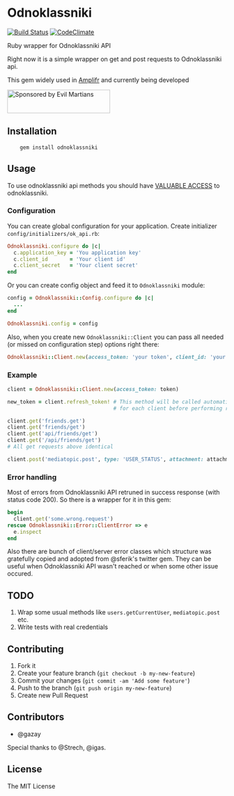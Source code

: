 # Odnoklassniki
[![Build Status](https://travis-ci.org/gazay/odnoklassniki.svg)](http://travis-ci.org/gazay/odnoklassniki) [![CodeClimate](https://d3s6mut3hikguw.cloudfront.net/github/gazay/odnoklassniki/badges/gpa.svg)](https://codeclimate.com/github/gazay/odnoklassniki)

Ruby wrapper for Odnoklassniki API

Right now it is a simple wrapper on get and post requests to Odnoklassniki api.

This gem widely used in [Amplifr](https://amplifr.com) and currently being developed

<a href="https://evilmartians.com/?utm_source=odnoklassniki-gem">
<img src="https://evilmartians.com/badges/sponsored-by-evil-martians.svg" alt="Sponsored by Evil Martians" width="236" height="54">
</a>

## Installation

```
    gem install odnoklassniki
```

## Usage

To use odnoklassniki api methods you should have [VALUABLE ACCESS](http://dev.odnoklassniki.ru/wiki/pages/viewpage.action?pageId=12878032) to odnoklassniki.

### Configuration

You can create global configuration for your application. Create initializer `config/initializers/ok_api.rb`:

```ruby
Odnoklassniki.configure do |c|
  c.application_key = 'You application key'
  c.client_id       = 'Your client id'
  c.client_secret   = 'Your client secret'
end
```

Or you can create config object and feed it to `Odnoklassniki` module:

```ruby
config = Odnoklassniki::Config.configure do |c|
  ...
end

Odnoklassniki.config = config
```

Also, when you create new `Odnoklassniki::Client` you can pass all needed (or missed on configuration step) options right there:

```ruby
Odnoklassniki::Client.new(access_token: 'your token', client_id: 'your client id')
```

### Example

```ruby
client = Odnoklassniki::Client.new(access_token: token)

new_token = client.refresh_token! # This method will be called automaticaly just once
                                  # for each client before performing request

client.get('friends.get')
client.get('friends/get')
client.get('api/friends/get')
client.get('/api/friends/get')
# All get requests above identical

client.post('mediatopic.post', type: 'USER_STATUS', attachment: attachment)
```

### Error handling

Most of errors from Odnoklassniki API retruned in success response (with status code 200).
So there is a wrapper for it in this gem:

```ruby
begin
  client.get('some.wrong.request')
rescue Odnoklassniki::Error::ClientError => e
  e.inspect
end
```

Also there are bunch of client/server error classes which structure was gratefully copied and adopted from
@sferik's twitter gem. They can be useful when Odnoklassniki API wasn't reached or when some other issue occured.

## TODO

1. Wrap some usual methods like `users.getCurrentUser`, `mediatopic.post` etc.
2. Write tests with real credentials

## Contributing

1. Fork it
2. Create your feature branch (`git checkout -b my-new-feature`)
3. Commit your changes (`git commit -am 'Add some feature'`)
4. Push to the branch (`git push origin my-new-feature`)
5. Create new Pull Request

## Contributors

* @gazay

Special thanks to @Strech, @igas.

## License

The MIT License
